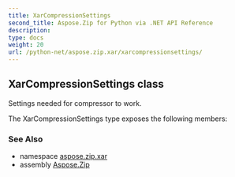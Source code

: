 ```yaml
---
title: XarCompressionSettings
second_title: Aspose.Zip for Python via .NET API Reference
description: 
type: docs
weight: 20
url: /python-net/aspose.zip.xar/xarcompressionsettings/
---
```


## XarCompressionSettings class

Settings needed for compressor to work.

The XarCompressionSettings type exposes the following members:

### See Also

* namespace [aspose.zip.xar](/zip/python-net/aspose.zip.xar/)
* assembly [Aspose.Zip](/zip/python-net/)

